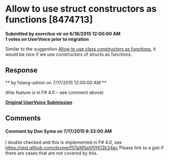 # Allow to use struct constructors as functions [8474713] #

**Submitted by exercitus vir on 6/18/2015 12:00:00 AM**  
**1 votes on UserVoice prior to migration**  

Similar to the suggestion [Allow to use class constructors as functions](/archive/suggestion-5663317-allow-to-use-class-constructors-as-functions), it would be nice if we use constructors of structs as functions.



## Response ##
** by fslang-admin on 7/17/2015 12:00:00 AM **

(this feature is in F# 4.0 – see comment above)


**[Original UserVoice Submission](https://fslang.uservoice.com/forums/245727-f-language/suggestions/8474713)**


## Comments ##


#### Comment by Don Syme on 7/17/2015 6:33:00 AM ####
I double checked and this is implemented in F# 4.0, see https://gist.github.com/dsyme/f07a195a5f0f412b34ec
Please link to a gist if there are cases that are not covered by this.

